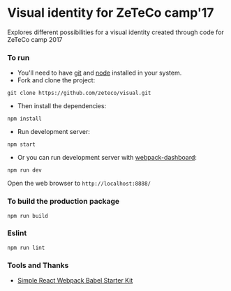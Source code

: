 # Visual identity for ZeTeCo camp'17
Explores different possibilities for a visual identity created through code for ZeTeCo camp 2017

### To run

* You'll need to have [git](https://git-scm.com/) and [node](https://nodejs.org/en/) installed in your system.
* Fork and clone the project:

```
git clone https://github.com/zeteco/visual.git
```

* Then install the dependencies:

```
npm install
```

* Run development server:

```
npm start
```

* Or you can run development server with [webpack-dashboard](https://github.com/FormidableLabs/webpack-dashboard):

```
npm run dev
```

Open the web browser to `http://localhost:8888/`

### To build the production package

```
npm run build
```

### Eslint

```
npm run lint
```


### Tools and Thanks
* [Simple React Webpack Babel Starter Kit](https://github.com/alicoding/react-webpack-babel)
